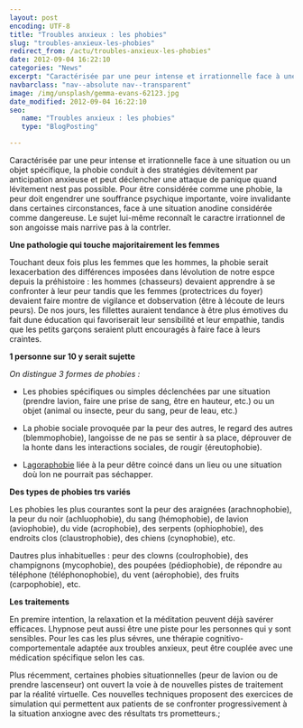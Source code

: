 ```yaml
---
layout: post
encoding: UTF-8
title: "Troubles anxieux : les phobies"
slug: "troubles-anxieux-les-phobies"
redirect_from: /actu/troubles-anxieux-les-phobies"
date: 2012-09-04 16:22:10
categories: "News"
excerpt: "Caractérisée par une peur intense et irrationnelle face à une situation ou un objet spécifique, la phobie conduit à des stratégies dévitement par anticipation anxieuse et peut déclencher une attaque de panique quand lévitement nest pas possible."
navbarclass: "nav--absolute nav--transparent"
image: /img/unsplash/gemma-evans-62123.jpg
date_modified: 2012-09-04 16:22:10
seo:
   name: "Troubles anxieux : les phobies"
   type: "BlogPosting"

---
```

Caractérisée par une peur intense et irrationnelle face à une situation ou un objet spécifique, la phobie conduit à des stratégies dévitement par anticipation anxieuse et peut déclencher une attaque de panique quand lévitement nest pas possible.
Pour être considérée comme une phobie, la peur doit engendrer une souffrance psychique importante, voire invalidante dans certaines circonstances, face à une situation anodine considérée comme dangereuse. Le sujet lui-même reconnaît le caractre irrationnel de son angoisse mais narrive pas à la contrler.

**Une pathologie qui touche majoritairement les femmes**

Touchant deux fois plus les femmes que les hommes, la phobie serait lexacerbation des différences imposées dans lévolution de notre espce depuis la préhistoire : les hommes (chasseurs) devaient apprendre à se confronter à leur peur tandis que les femmes (protectrices du foyer) devaient faire montre de vigilance et dobservation (être à lécoute de leurs peurs). De nos jours, les fillettes auraient tendance à être plus émotives du fait dune éducation qui favoriserait leur sensibilité et leur empathie, tandis que les petits garçons seraient plutt encouragés à faire face à leurs craintes.

**1 personne sur 10 y serait sujette**

_On distingue 3 formes de phobies :_

- Les phobies spécifiques ou simples déclenchées par une situation (prendre lavion, faire une prise de sang, être en hauteur, etc.) ou un objet (animal ou insecte, peur du sang, peur de leau, etc.)

- La phobie sociale provoquée par la peur des autres, le regard des autres (blemmophobie), langoisse de ne pas se sentir à sa place, déprouver de la honte dans les interactions sociales, de rougir (éreutophobie).

- L[agoraphobie](http://psychologue.pro/actu/troubles-anxieux-agoraphobie-et-attaques-de-panique) liée à la peur dêtre coincé dans un lieu ou une situation doù lon ne pourrait pas séchapper.

**Des types de phobies trs variés**

Les phobies les plus courantes sont la peur des araignées (arachnophobie), la peur du noir (<span class="st">achluophobie)</span>, du sang (hémophobie), <span style="mso-spacerun:yes"> </span>de lavion (aviophobie), du vide (acrophobie), des serpents (ophiophobie), des endroits clos (claustrophobie), des chiens (cynophobie), etc.

Dautres plus inhabituelles : peur des clowns (coulrophobie), des champignons (mycophobie), des poupées (pédiophobie), de répondre au téléphone (téléphonophobie), du vent (aérophobie), des fruits (carpophobie), etc.

**Les traitements**

En premire intention, la relaxation et la méditation peuvent déjà savérer efficaces. Lhypnose peut aussi être une piste pour les personnes qui y sont sensibles. Pour les cas les plus sévres, une thérapie cognitivo-comportementale adaptée aux troubles anxieux, peut être couplée avec une médication spécifique selon les cas.

Plus récemment, certaines phobies situationnelles (peur de lavion ou de prendre lascenseur) ont ouvert la voie à de nouvelles pistes de traitement par la réalité virtuelle. Ces nouvelles techniques proposent des exercices de simulation qui permettent aux patients de se confronter progressivement à la situation anxiogne avec des résultats trs prometteurs.;